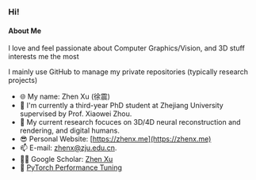 ### Hi!

#### About Me

I love and feel passionate about Computer Graphics/Vision, and 3D stuff interests me the most

I mainly use GitHub to manage my private repositories (typically research projects)

- 🌐 My name: Zhen Xu (徐震)
- 🔭 I'm currently a third-year PhD student at Zhejiang University supervised by Prof. Xiaowei Zhou.
- 🔬 My current research focuces on 3D/4D neural reconstruction and rendering, and digital humans.
- 😎 Personal Website: [https://zhenx.me](https://zhenx.me) 
- 📫 E-mail: [zhenx@zju.edu.cn](mailto://zhenx@zju.edu.cn).
- 👨‍💻 Google Scholar: [Zhen Xu](https://scholar.google.com/citations?user=7LUQ3TYAAAAJ&hl=en)
- 🔗 [PyTorch Performance Tuning](https://zhenx.notion.site/PyTorch-Performance-Tuning-Guide-3d0a1de2f0614c60b0b88bb43d68b903)
